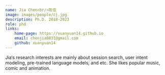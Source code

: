 ```yaml
---
name: Jia Chen<br/>陈佳
image: images/people/cj.jpg
description: Ph.D. 2018-2023
role: phd
links:
    home-page: https://xuanyuan14.github.io
    email: chenjia0831@gmail.com
    github: xuanyuan14
---
```


Jia‘s research interests are mainly about session search, user intent modeling, pre-trained language models, and etc. She likes popular music, comic and animation.